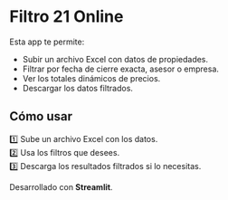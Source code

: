 
# Filtro 21 Online

Esta app te permite:
- Subir un archivo Excel con datos de propiedades.
- Filtrar por fecha de cierre exacta, asesor o empresa.
- Ver los totales dinámicos de precios.
- Descargar los datos filtrados.

## Cómo usar

1️⃣ Sube un archivo Excel con los datos.  
2️⃣ Usa los filtros que desees.  
3️⃣ Descarga los resultados filtrados si lo necesitas.

Desarrollado con **Streamlit**.
